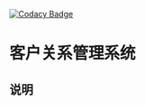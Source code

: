 [![Codacy Badge](https://api.codacy.com/project/badge/Grade/ecb2c21b20d44014adb62e78f252697b)](https://www.codacy.com/app/youngxhui/crm?utm_source=github.com&amp;utm_medium=referral&amp;utm_content=GkNj/crm&amp;utm_campaign=Badge_Grade)

# 客户关系管理系统


## 说明
